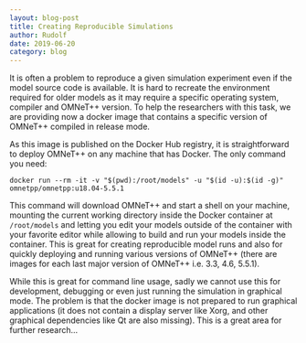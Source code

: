 ```yaml
---
layout: blog-post
title: Creating Reproducible Simulations
author: Rudolf
date: 2019-06-20
category: blog
---
```

It is often a problem to reproduce a given simulation experiment even if the model source code is available. It is hard
to recreate the environment required for older models as it may require a specific operating system, compiler and OMNeT++ version.
To help the researchers with this task, we are providing now a docker image that contains a specific version of OMNeT++ 
compiled in release mode.
<!--more-->
As this image is published on the Docker Hub registry, it is straightforward to deploy OMNeT++ on any machine that
has Docker. The only command you need:

    docker run --rm -it -v "$(pwd):/root/models" -u "$(id -u):$(id -g)" omnetpp/omnetpp:u18.04-5.5.1

This command will download OMNeT++ and start a shell on your machine, mounting the current working directory inside the
Docker container at `/root/models` and letting you edit your models outside of the container with your favorite editor
while allowing to build and run your models inside the container. This is great for creating reproducible model runs
and also for quickly deploying and running various versions of OMNeT++ (there are images for each last major version of
OMNeT++ i.e. 3.3, 4.6, 5.5.1).

While this is great for command line usage, sadly we cannot use this for development, debugging or even just running
the simulation in graphical mode. The problem is that the docker image is not prepared to run graphical applications
(it does not contain a display server like Xorg, and other graphical dependencies like Qt are also missing). This is a
great area for further research...

